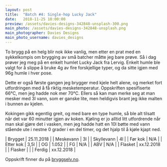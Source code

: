 ```yaml
---
layout: post
title:  "Batch #4: Single-hop Lucky Jack"
date:   2018-11-25 10:00:00
preview: /assets/davies-designs-342848-unsplash-300.png
main_photo: /assets/davies-designs-342848-unsplash.png
main_photographer: Davies Designs
main_photo_username: davies_designs
---
```


To brygg på en helg blir nok ikke vanlig, men etter en prat med en sykkelkompis om brygging av små batcher måtte jeg bare prøve. Så i dag prøver jeg meg på en enkelt humlet Lucky Jack fra Lervig. Enkelt humle ble valgt for å slippe å bruke 4g av fire forskjellige typer, og da sitte igjen med 96g humle i hver pose.

Dette er også første gangen jeg brygger med kjele helt alene, og merket fort utfordringen med å få riktig mesketemperatur. Oppskriften spesifiserte 66°C, men jeg hadde nok mer 70°C. Ellers så kan man merke seg at man mesker med 3l vann, som er ganske lite, men heldigvis brant jeg ikke malten i bunnen av kjelen.

Kokingen gikk egentlig greit, og med bare en type humle, så ble alt tilsatt når det var 60 minutter igjen av koken. Kjøling er jo alltid litt utfordrende når man skal gjøre det i vasken, men jeg hadde hatt en 10l bøtte med vann stående ute i nestne 0 grader i en del timer, og det hjalp til å kjøle kjapt ned.


| Brygget    | 25.11.2018 |
| Meskevann  | 3l         |
| Skyllevann | 4l         |
| Før kok    | N/A        |
| Etter kok  | 3,5l       |
| OG         | 1.052      |
| FG         | N/A        |
| ABV        | N/A        |
| Flasket    | xx.12.2018 |
| Flasker    |            |
| Ferdig     | xx.12.2018 |

Oppskrift finner du på [bryggselv.no](https://www.bryggselv.no/finest/102358/lervig-lucky-jack-allgrain-%C3%B8lsett-25-liter).
